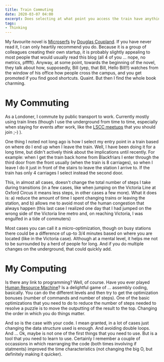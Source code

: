 ```yaml
---
title: Train Commuting
date: 2020-03-07 04:00
excerpt: Does selecting at what point you access the train have anything to do with programming? 
tags:
- Thinking 
---
```


My favourite novel is [Microserfs](https://en.wikipedia.org/wiki/Microserfs) by [Douglas Coupland](https://coupland.com/). If you have never read it, I can only heartily recommend you do. Because it is a group of colleagues creating their own startup, it is probably slightly appealing to most people that would usually read this blog (all 4 of you ... nope, no metrics, pfffft). Anyway, at some point, towards the beginning of the novel, they talk about how, supposedly, Bill (yep, that Bill, Hello Bill!!) watches from the window of his office how people cross the campus, and you get promoted if you find good shortcuts. Quaint. But then I find the whole book charming.

# My Commuting

As a Londoner, I commute by public transport to work. Currently mostly using train lines (though I use the underground from time to time, especially when staying for events after work, like the [LSCC meetups](https://www.meetup.com/london-software-craftsmanship/) that you should join ;-) ).

One thing I noted not long ago is how I select my entry point in a train based on where do I end up when I leave the train. Well, I have been doing it for a long time, but didn't actively think about the implications until recently. For example: when I get the train back home from Blackfriars I enter through the third door from the front usually (when the train is 8 carriages), so when I leave I do it just in front of the stairs to leave the station I arrive to. If the train has only 4 carriages I select instead the second door.

This, in almost all cases, doesn't change the total number of steps I take during transitions (in a few cases, like when jumping on the Victoria Line at Oxford Circus it means less steps, in other cases a few more). What it does is: a) reduce the amount of time I spent changing trains or leaving the station, and b) allows me to avoid most of the human congestion that always happen (this last case I realized one day that I had jumped on the wrong side of the Victoria line metro and, on reaching Victoria, I was engulfed in a tide of commuters)

Most cases you can call it a micro-optimization, though on busy stations there could be a difference of up-to 3/4 minutes based on where you are located (like in the Victoria case). Although at a mental level, it helps me not to be surrounded by a herd of people for long. And if you do multiple changes on the underground, that could quickly add.

# My Computing

Is there any link to programming? Well, of course. Have you ever played [Human Resource Machine](https://tomorrowcorporation.com/humanresourcemachine)? Is a delightful game of ... assembly coding, basically. You can do the different levels and then try to get the optimization bonuses (number of commands and number of steps). One of the basic optimizations that you need to do to reduce the number of steps needed to resolve a puzzle is to move the outputting of the result to the top. Changing the order in which you do things matter.

And so is the case with your code. I mean granted, in a lot of cases just changing the data structure used is enough. And avoiding double loops. And ... Ok, maybe is not one of the first things that you need to use. But is a tool that you need to learn to use. Certainly I remember a couple of occassions in which rearranging the code (both times involving if statments) improved the time characteristics (not changing the big O, but definitely making it quicker).

